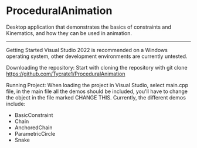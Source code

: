 # ProceduralAnimation
Desktop application that demonstrates the basics of constraints and Kinematics, and how they can be used in animation.
______________________________________________________________________________________________________________________
Getting Started Visual Studio 2022 is recommended on a Windows operating system, other development environments are currently untested.

Downloading the repository: Start with cloning the repository with git clone https://github.com/Tycrate1/ProceduralAnimation

Running Project: When loading the project in Visual Studio, select main.cpp file, in the main file all the demos should be included, you'll have to change the object in the file marked CHANGE THIS. Currently, the different demos include:
  - BasicConstraint
  - Chain
  - AnchoredChain
  - ParametricCircle
  - Snake
